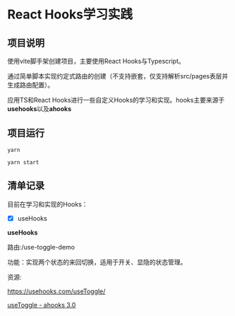 # React Hooks学习实践

## 项目说明

使用vite脚手架创建项目，主要使用React Hooks与Typescript。

通过简单脚本实现约定式路由的创建（不支持嵌套，仅支持解析src/pages表层并生成路由配置）。

应用TS和React Hooks进行一些自定义Hooks的学习和实现。hooks主要来源于**usehooks**以及**ahooks**

## 项目运行

```
yarn

yarn start
```

## 清单记录

目前在学习和实现的Hooks：

- [x] useHooks

**useHooks**

路由:/use-toggle-demo

功能：实现两个状态的来回切换，适用于开关、显隐的状态管理。

资源:

 https://usehooks.com/useToggle/  

[useToggle - ahooks 3.0](https://ahooks.js.org/zh-CN/hooks/use-toggle)
